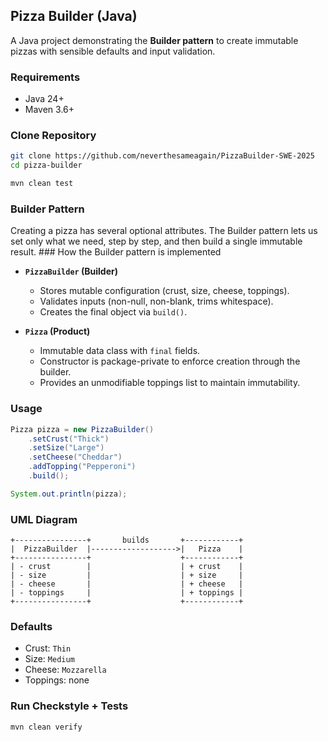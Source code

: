 
## Pizza Builder (Java)

A  Java project demonstrating the **Builder pattern** to create immutable pizzas with sensible defaults and input validation.

### Requirements
- Java 24+
- Maven 3.6+

### Clone Repository
```bash
git clone https://github.com/neverthesameagain/PizzaBuilder-SWE-2025
cd pizza-builder
```
```bash
mvn clean test
````

### Builder Pattern
Creating a pizza has several optional attributes. The Builder pattern lets us set only what we need, step by step, and then build a single immutable result. ### How the Builder pattern is implemented


- **`PizzaBuilder` (Builder)**  
  - Stores mutable configuration (crust, size, cheese, toppings).  
  - Validates inputs (non-null, non-blank, trims whitespace).  
  - Creates the final object via `build()`.  

- **`Pizza` (Product)**  
  - Immutable data class with `final` fields.  
  - Constructor is package-private to enforce creation through the builder.  
  - Provides an unmodifiable toppings list to maintain immutability.  

### Usage

```java
Pizza pizza = new PizzaBuilder()
    .setCrust("Thick")
    .setSize("Large")
    .setCheese("Cheddar")
    .addTopping("Pepperoni")
    .build();

System.out.println(pizza);
```

### UML Diagram

```
+----------------+       builds       +------------+
|  PizzaBuilder  |------------------->|   Pizza    |
+----------------+                    +------------+
| - crust        |                    | + crust    |
| - size         |                    | + size     |
| - cheese       |                    | + cheese   |
| - toppings     |                    | + toppings |
+----------------+                    +------------+
```

### Defaults

* Crust: `Thin`
* Size: `Medium`
* Cheese: `Mozzarella`
* Toppings: none

### Run Checkstyle + Tests

```bash
mvn clean verify
```

